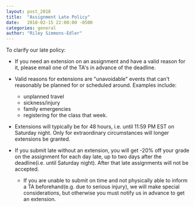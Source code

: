 ```yaml
---
layout: post_2018
title:  "Assignment Late Policy"
date:   2018-02-15 22:00:00 -0500
categories: general
author: "Riley Simmons-Edler"
---
```


To clarify our late policy:

- If you need an extension on an assignment and have a valid reason for it, please email one of the TA's in advance of the deadline. 

- Valid reasons for extensions are "unavoidable" events that can't reasonably be planned for or scheduled around. Examples include: 

   - unplanned travel  
   - sickness/injury  
   - family emergencies  
   - registering for the class that week.  

- Extensions will typically be for 48 hours, i.e. until 11:59 PM EST on Saturday night. Only for extraordinary circumstances will longer extensions be granted. 

- If you submit late without an extension, you will get -20% off your grade on the assignment for each day late, up to two days after the deadline(i.e. until Saturday night). After that late assignments will not be accepted. 

   - If you are unable to submit on time and not physically able to inform a TA beforehand(e.g. due to serious injury), we will make special considerations, but otherwise you must notify us in advance to get an extension. 
